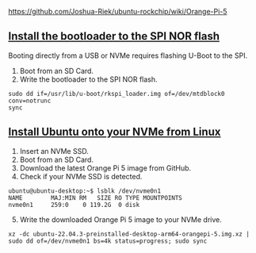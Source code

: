 https://github.com/Joshua-Riek/ubuntu-rockchip/wiki/Orange-Pi-5

## [Install the bootloader to the SPI NOR flash](https://github.com/Joshua-Riek/ubuntu-rockchip/wiki/Orange-Pi-5#install-the-bootloader-to-the-spi-nor-flash)

Booting directly from a USB or NVMe requires flashing U-Boot to the SPI.

1. Boot from an SD Card.
2. Write the bootloader to the SPI NOR flash.

```
sudo dd if=/usr/lib/u-boot/rkspi_loader.img of=/dev/mtdblock0 conv=notrunc
sync
```

## [Install Ubuntu onto your NVMe from Linux](https://github.com/Joshua-Riek/ubuntu-rockchip/wiki/Orange-Pi-5#install-ubuntu-onto-your-nvme-from-linux)

1. Insert an NVMe SSD.
2. Boot from an SD Card.
3. Download the latest Orange Pi 5 image from GitHub.
4. Check if your NVMe SSD is detected.

```
ubuntu@ubuntu-desktop:~$ lsblk /dev/nvme0n1
NAME        MAJ:MIN RM   SIZE RO TYPE MOUNTPOINTS
nvme0n1     259:0    0 119.2G  0 disk 
```

5. Write the downloaded Orange Pi 5 image to your NVMe drive.

```
xz -dc ubuntu-22.04.3-preinstalled-desktop-arm64-orangepi-5.img.xz | sudo dd of=/dev/nvme0n1 bs=4k status=progress; sudo sync
```